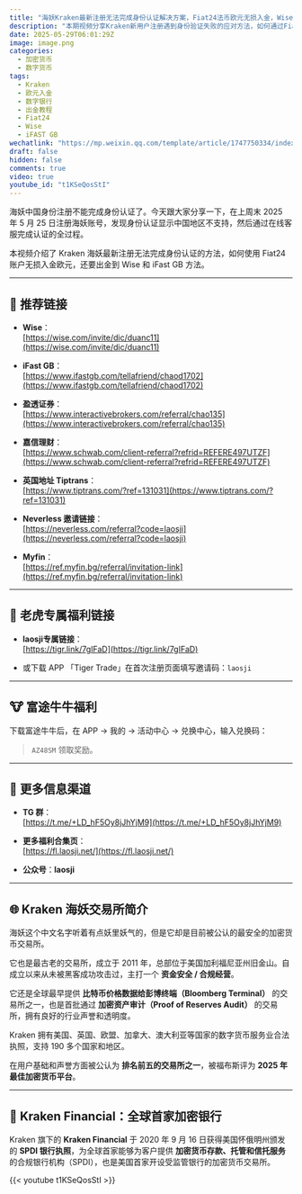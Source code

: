```yaml
---
title: "海妖Kraken最新注册无法完成身份认证解决方案，Fiat24法币欧元无损入金，Wise｜iFAST GB出金教程"
description: "本期视频分享Kraken新用户注册遇到身份验证失败的应对方法，如何通过Fiat24实现欧元无损入金，以及从Kraken通过Wise和iFAST Global Bank安全出金的详细流程。"
date: 2025-05-29T06:01:29Z
image: image.png
categories:
  - 加密货币
  - 数字货币
tags:
  - Kraken
  - 欧元入金
  - 数字银行
  - 出金教程
  - Fiat24
  - Wise
  - iFAST GB
wechatlink: "https://mp.weixin.qq.com/template/article/1747750334/index.html"
draft: false
hidden: false
comments: true
video: true
youtube_id: "t1KSeQosStI"
---
```


海妖中国身份注册不能完成身份认证了。今天跟大家分享一下，在上周末 2025 年 5 月 25 日注册海妖账号，发现身份认证显示中国地区不支持，然后通过在线客服完成认证的全过程。

本视频介绍了 Kraken 海妖最新注册无法完成身份认证的方法，如何使用 Fiat24 账户无损入金欧元，还要出金到 Wise 和 iFast GB 方法。

---

## 💸 推荐链接

- **Wise**：  
  [https://wise.com/invite/dic/duanc11](https://wise.com/invite/dic/duanc11)

- **iFast GB**：  
  [https://www.ifastgb.com/tellafriend/chaod1702](https://www.ifastgb.com/tellafriend/chaod1702)

- **盈透证券**：  
  [https://www.interactivebrokers.com/referral/chao135](https://www.interactivebrokers.com/referral/chao135)

- **嘉信理财**：  
  [https://www.schwab.com/client-referral?refrid=REFERE497UTZF](https://www.schwab.com/client-referral?refrid=REFERE497UTZF)

- **英国地址 Tiptrans**：  
  [https://www.tiptrans.com/?ref=131031](https://www.tiptrans.com/?ref=131031)

- **Neverless 邀请链接**：  
  [https://neverless.com/referral?code=laosji](https://neverless.com/referral?code=laosji)

- **Myfin**：  
  [https://ref.myfin.bg/referral/invitation-link](https://ref.myfin.bg/referral/invitation-link)

---

## 🐅 老虎专属福利链接

- **laosji专属链接**：  
  [https://tigr.link/7gIFaD](https://tigr.link/7gIFaD)

- 或下载 APP 「Tiger Trade」在首次注册页面填写邀请码：`laosji`

---

## 🐮 富途牛牛福利

下载富途牛牛后，在 APP → 我的 → 活动中心 → 兑换中心，输入兑换码：

> `AZ48SM` 领取奖励。

---

## 📢 更多信息渠道

- **TG 群**：  
  [https://t.me/+LD_hF5Oy8jJhYjM9](https://t.me/+LD_hF5Oy8jJhYjM9)

- **更多福利合集页**：  
  [https://fl.laosji.net/](https://fl.laosji.net/)

- **公众号**：**laosji**

---

## 🌐 Kraken 海妖交易所简介

海妖这个中文名字听着有点妖里妖气的，但是它却是目前被公认的最安全的加密货币交易所。

它也是最古老的交易所，成立于 2011 年，总部位于美国加利福尼亚州旧金山。自成立以来从未被黑客成功攻击过，主打一个 **资金安全 / 合规经营**。

它还是全球最早提供 **比特币价格数据给彭博终端（Bloomberg Terminal）** 的交易所之一，也是首批通过 **加密资产审计（Proof of Reserves Audit）** 的交易所，拥有良好的行业声誉和透明度。

Kraken 拥有美国、英国、欧盟、加拿大、澳大利亚等国家的数字货币服务业合法执照，支持 190 多个国家和地区。

在用户基础和声誉方面被公认为 **排名前五的交易所之一**，被福布斯评为 **2025 年最佳加密货币平台**。

---

## 🏦 Kraken Financial：全球首家加密银行

Kraken 旗下的 **Kraken Financial** 于 2020 年 9 月 16 日获得美国怀俄明州颁发的 **SPDI 银行执照**，为全球首家能够为客户提供 **加密货币存款、托管和信托服务** 的合规银行机构（SPDI），也是美国首家开设受监管银行的加密货币交易所。

{{< youtube t1KSeQosStI >}}

